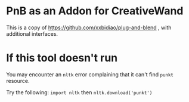 # PnB as an Addon for CreativeWand

This is a copy of https://github.com/xxbidiao/plug-and-blend ,
with additional interfaces.

# If this tool doesn't run
You may encounter an `nltk` error complaining that it can't find `punkt` resource.

Try the following:
`import nltk`
then
`nltk.download('punkt')`
